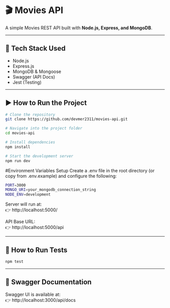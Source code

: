 # 🎬 Movies API

A simple Movies REST API built with **Node.js, Express, and MongoDB**.

---

## 🚀 Tech Stack Used
- Node.js  
- Express.js  
- MongoDB & Mongoose  
- Swagger (API Docs)  
- Jest (Testing)  

---

## ▶️ How to Run the Project
```bash
# Clone the repository
git clone https://github.com/devmer2311/movies-api.git

# Navigate into the project folder
cd movies-api

# Install dependencies
npm install

# Start the development server
npm run dev
```

#Environment Variables Setup
Create a .env file in the root directory (or copy from .env.example) and configure the following:

```bash
PORT=3000
MONGO_URI=your_mongodb_connection_string
NODE_ENV=development
```

Server will run at:  
👉 http://localhost:5000/

API Base URL:  
👉 http://localhost:5000/api

---

## 🧪 How to Run Tests
```bash
npm test
```

---

## 📖 Swagger Documentation
Swagger UI is available at:  
👉 http://localhost:3000/api/docs
